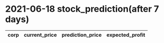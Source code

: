 # 2021-06-18 stock_prediction(after 7 days)

|   corp   |   current_price   |   prediction_price   |   expected_profit   |
|:--------:|:-----------------:|:--------------------:|:-------------------:|
